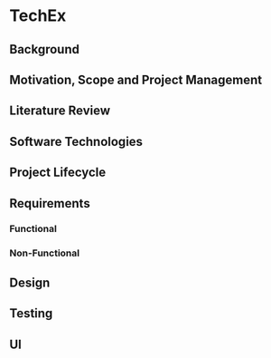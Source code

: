 # TechEx

## Background

## Motivation, Scope and Project Management

## Literature Review

## Software Technologies

## Project Lifecycle

## Requirements

### Functional

### Non-Functional

## Design

## Testing

## UI
